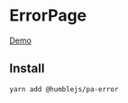 # ErrorPage

[Demo](https://humble.js.org/pkg/pa-error/demo)

## Install

```
yarn add @humblejs/pa-error
```
